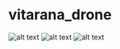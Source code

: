 # vitarana_drone
![alt text](https://github.com/OmkarKabadagi/vitarana_drone/blob/master/images/screenshot.png?raw=true)
![alt text](https://github.com/OmkarKabadagi/vitarana_drone/blob/master/images/screenshot1.png?raw=true)
![alt text](https://github.com/OmkarKabadagi/vitarana_drone/blob/master/images/screenshot2.png?raw=true)

